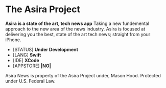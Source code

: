 # The Asira Project

**Asira is a state of the art, tech news app**
Taking a new fundemental approach to the new area of the news industry. Asira is focused at delivering you the best, state of the art tech news; straight from your iPhone.


- [STATUS] **Under Development**
- [LANG] **Swift**
- [IDE] **XCode**
- [APPSTORE] **|NO|**

Asira News is property of the Asira Project under, Mason Hood. 
Protected under U.S. Federal Law.
